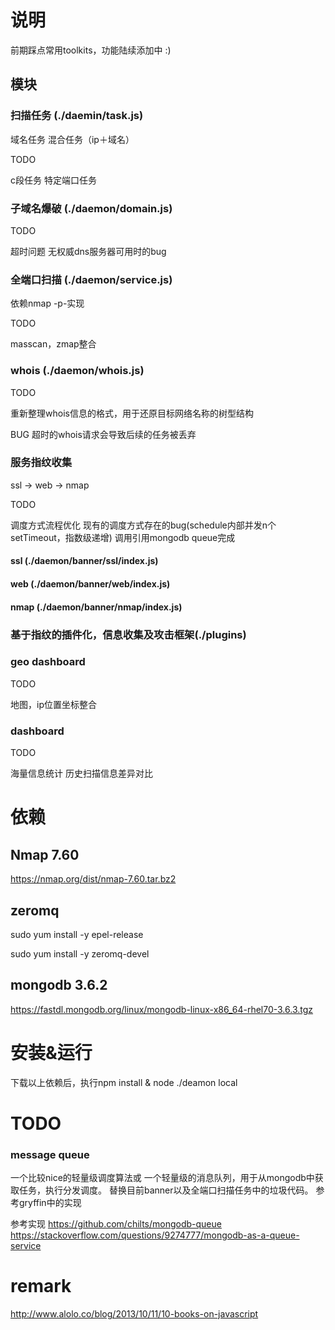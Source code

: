 # 说明
前期踩点常用toolkits，功能陆续添加中 :)

## 模块

### 扫描任务 (./daemin/task.js)

域名任务
混合任务（ip＋域名）

TODO 

c段任务
特定端口任务

### 子域名爆破 (./daemon/domain.js)

TODO

超时问题
无权威dns服务器可用时的bug

### 全端口扫描 (./daemon/service.js)

依赖nmap -p-实现

TODO 

masscan，zmap整合

### whois (./daemon/whois.js)

TODO

重新整理whois信息的格式，用于还原目标网络名称的树型结构

BUG
超时的whois请求会导致后续的任务被丢弃

### 服务指纹收集
ssl -> web -> nmap

TODO

调度方式流程优化
现有的调度方式存在的bug(schedule内部并发n个setTimeout，指数级递增)
调用引用mongodb queue完成

#### ssl (./daemon/banner/ssl/index.js)

#### web (./daemon/banner/web/index.js)

#### nmap (./daemon/banner/nmap/index.js)

### 基于指纹的插件化，信息收集及攻击框架(./plugins)

### geo dashboard

TODO

地图，ip位置坐标整合

### dashboard

TODO

海量信息统计
历史扫描信息差异对比


# 依赖

## Nmap 7.60
https://nmap.org/dist/nmap-7.60.tar.bz2

## zeromq
sudo yum install -y epel-release

sudo yum install -y zeromq-devel

## mongodb 3.6.2
https://fastdl.mongodb.org/linux/mongodb-linux-x86_64-rhel70-3.6.3.tgz
 




# 安装&运行
下载以上依赖后，执行npm install & node ./deamon local


# TODO

### message queue
一个比较nice的轻量级调度算法或
一个轻量级的消息队列，用于从mongodb中获取任务，执行分发调度。
替换目前banner以及全端口扫描任务中的垃圾代码。
参考gryffin中的实现

参考实现 
https://github.com/chilts/mongodb-queue
https://stackoverflow.com/questions/9274777/mongodb-as-a-queue-service

# remark
http://www.alolo.co/blog/2013/10/11/10-books-on-javascript
